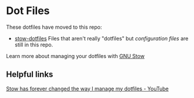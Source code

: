 # Dot Files

These dotfiles have moved to this repo:

- [stow-dotfiles](https://github.com/twhite96/stow-dotfiles)
  Files that aren't really "dotfiles" but _configuration files_ are still in this repo. <br>

Learn more about managing your dotfiles with [GNU Stow](https://www.gnu.org/software/stow/manual/)

## Helpful links

[Stow has forever changed the way I manage my dotfiles - YouTube](https://www.youtube.com/watch?v=y6XCebnB9gs)
